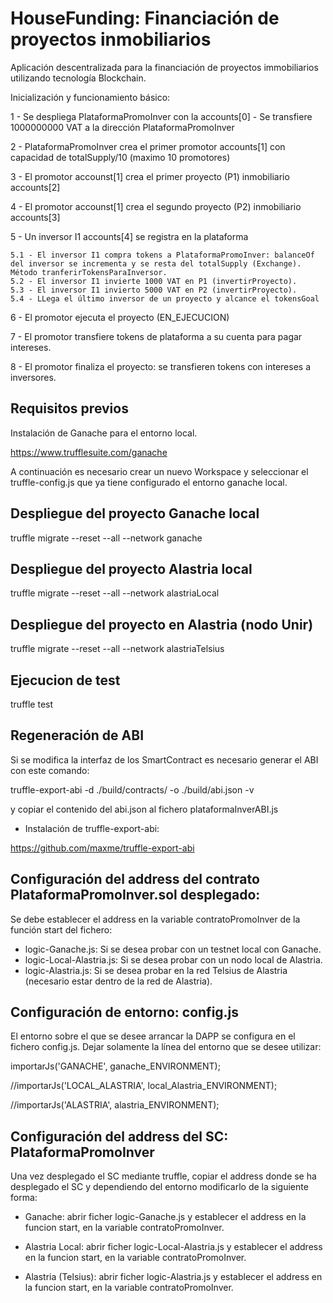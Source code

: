 # HouseFunding: Financiación de proyectos inmobiliarios

Aplicación descentralizada para la financiación de proyectos immobiliarios utilizando tecnología Blockchain.

Inicialización y funcionamiento básico:

1 - Se despliega PlataformaPromoInver con la accounts[0]
	- Se transfiere 1000000000 VAT a la dirección PlataformaPromoInver

2 - PlataformaPromoInver crea el primer promotor accounts[1] con capacidad de totalSupply/10 (maximo 10 promotores)

3 - El promotor accounst[1] crea el primer proyecto (P1) inmobiliario accounts[2] 

4 - El promotor accounst[1] crea el segundo proyecto (P2) inmobiliario accounts[3]

5 - Un inversor I1 accounts[4] se registra en la plataforma 

	5.1 - El inversor I1 compra tokens a PlataformaPromoInver: balanceOf del inversor se incrementa y se resta del totalSupply (Exchange). Método tranferirTokensParaInversor.
	5.2 - El inversor I1 invierte 1000 VAT en P1 (invertirProyecto).
	5.3 - El inversor I1 invierto 5000 VAT en P2 (invertirProyecto).
	5.4 - LLega el último inversor de un proyecto y alcance el tokensGoal

6 - El promotor ejecuta el proyecto (EN_EJECUCION)

7 - El promotor transfiere tokens de plataforma a su cuenta para pagar intereses.

8 - El promotor finaliza el proyecto: se transfieren tokens con intereses a inversores.

## Requisitos previos 

Instalación de Ganache para el entorno local.

https://www.trufflesuite.com/ganache

A continuación es necesario crear un nuevo Workspace y seleccionar el truffle-config.js que ya tiene configurado el entorno ganache local.

## Despliegue del proyecto Ganache local

truffle migrate --reset --all --network ganache

## Despliegue del proyecto Alastria local

truffle migrate --reset --all --network alastriaLocal

## Despliegue del proyecto en Alastria (nodo Unir)

truffle migrate --reset --all --network alastriaTelsius

## Ejecucion de test

truffle test

## Regeneración de ABI
Si se modifica la interfaz de los SmartContract es necesario generar el ABI con este comando:

truffle-export-abi -d ./build/contracts/ -o ./build/abi.json -v

y copiar el contenido del abi.json al fichero plataformaInverABI.js

- Instalación de truffle-export-abi:

https://github.com/maxme/truffle-export-abi

## Configuración del address del contrato PlataformaPromoInver.sol desplegado:

Se debe establecer el address en la variable contratoPromoInver de la función start del fichero:

- logic-Ganache.js: Si se desea probar con un testnet local con Ganache.
- logic-Local-Alastria.js: Si se desea probar con un nodo local de Alastria.
- logic-Alastria.js: Si se desea probar en la red Telsius de Alastria (necesario estar dentro de la red de Alastria).


## Configuración de entorno: config.js

El entorno sobre el que se desee arrancar la DAPP se configura en el fichero config.js. Dejar solamente la línea del entorno que se desee utilizar:

importarJs('GANACHE', ganache_ENVIRONMENT);

//importarJs('LOCAL_ALASTRIA', local_Alastria_ENVIRONMENT);

//importarJs('ALASTRIA', alastria_ENVIRONMENT);

## Configuración del address del SC: PlataformaPromoInver

Una vez desplegado el SC mediante truffle, copiar el address donde se ha desplegado el SC y dependiendo del entorno modificarlo de la siguiente forma:

- Ganache: abrir ficher logic-Ganache.js y establecer el address en la funcion start, en la variable contratoPromoInver.

- Alastria Local: abrir ficher logic-Local-Alastria.js y establecer el address en la funcion start, en la variable contratoPromoInver.

- Alastria (Telsius): abrir ficher logic-Alastria.js y establecer el address en la funcion start, en la variable contratoPromoInver.




